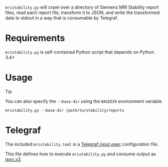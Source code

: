 `mristability.py` will crawl over a directory of Siemens MRI Stability report files, read each report file, transform it to JSON, and write the transformed data to stdout in a way that is consumable by Telegraf.

# Requirements
`mristability.py` is self-contained Python script that depends on Python 3.4+

# Usage
> [!Tip]
> You can also specify the `--base-dir` using the `BASEDIR` environment variable.

```console
mristability.py --base-dir /path/to/stability/reports
```

# Telegraf
The included `mristability.toml` is a [Telegraf input exec](https://www.influxdata.com/blog/plugin-spotlight-exec-execd/#heading0) configuration file.

This file defines how to execute `mristability.py` and consume output as 
[json_v2](https://docs.influxdata.com/telegraf/v1/data_formats/input/json_v2/).
